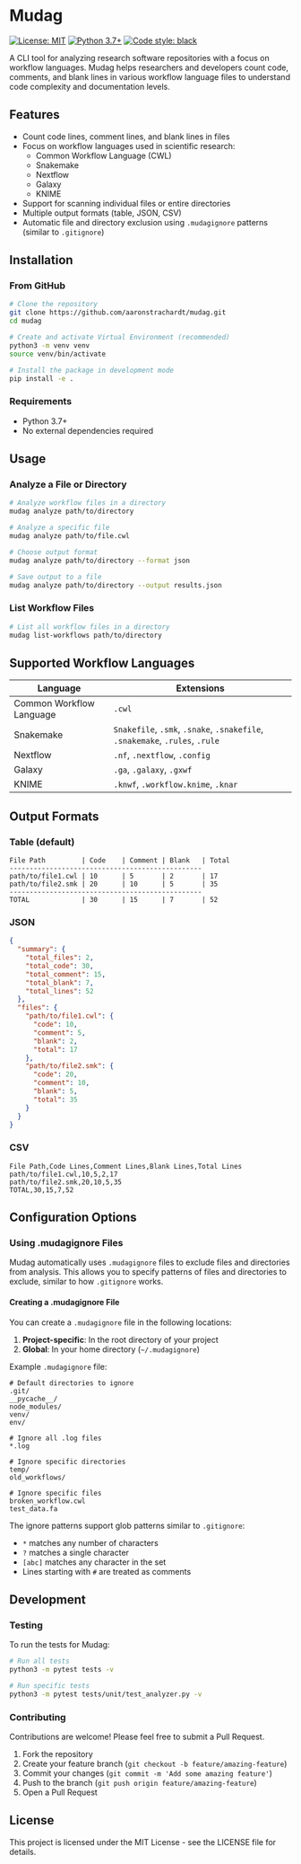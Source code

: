 # Mudag

[![License: MIT](https://img.shields.io/badge/License-MIT-yellow.svg)](https://opensource.org/licenses/MIT)
[![Python 3.7+](https://img.shields.io/badge/python-3.7+-blue.svg)](https://www.python.org/downloads/)
[![Code style: black](https://img.shields.io/badge/code%20style-black-000000.svg)](https://github.com/psf/black)

A CLI tool for analyzing research software repositories with a focus on workflow languages. Mudag helps researchers and developers count code, comments, and blank lines in various workflow language files to understand code complexity and documentation levels.

## Features

- Count code lines, comment lines, and blank lines in files
- Focus on workflow languages used in scientific research:
  - Common Workflow Language (CWL)
  - Snakemake
  - Nextflow
  - Galaxy
  - KNIME
- Support for scanning individual files or entire directories
- Multiple output formats (table, JSON, CSV)
- Automatic file and directory exclusion using `.mudagignore` patterns (similar to `.gitignore`)

## Installation

### From GitHub

```bash
# Clone the repository
git clone https://github.com/aaronstrachardt/mudag.git
cd mudag

# Create and activate Virtual Environment (recommended)
python3 -m venv venv
source venv/bin/activate

# Install the package in development mode
pip install -e .
```

### Requirements

- Python 3.7+
- No external dependencies required

## Usage

### Analyze a File or Directory

```bash
# Analyze workflow files in a directory
mudag analyze path/to/directory

# Analyze a specific file
mudag analyze path/to/file.cwl

# Choose output format
mudag analyze path/to/directory --format json

# Save output to a file
mudag analyze path/to/directory --output results.json
```

### List Workflow Files

```bash
# List all workflow files in a directory
mudag list-workflows path/to/directory
```

## Supported Workflow Languages

| Language | Extensions |
|----------|------------|
| Common Workflow Language | `.cwl` |
| Snakemake | `Snakefile`, `.smk`, `.snake`, `.snakefile`, `.snakemake`, `.rules`, `.rule` |
| Nextflow | `.nf`, `.nextflow`, `.config` |
| Galaxy | `.ga`, `.galaxy`, `.gxwf` |
| KNIME | `.knwf`, `.workflow.knime`, `.knar` |

## Output Formats

### Table (default)

```
File Path         | Code    | Comment | Blank   | Total   
------------------------------------------------
path/to/file1.cwl | 10      | 5       | 2       | 17      
path/to/file2.smk | 20      | 10      | 5       | 35      
------------------------------------------------
TOTAL             | 30      | 15      | 7       | 52      
```

### JSON

```json
{
  "summary": {
    "total_files": 2,
    "total_code": 30,
    "total_comment": 15,
    "total_blank": 7,
    "total_lines": 52
  },
  "files": {
    "path/to/file1.cwl": {
      "code": 10,
      "comment": 5,
      "blank": 2,
      "total": 17
    },
    "path/to/file2.smk": {
      "code": 20,
      "comment": 10,
      "blank": 5,
      "total": 35
    }
  }
}
```

### CSV

```csv
File Path,Code Lines,Comment Lines,Blank Lines,Total Lines
path/to/file1.cwl,10,5,2,17
path/to/file2.smk,20,10,5,35
TOTAL,30,15,7,52
```

## Configuration Options

### Using .mudagignore Files

Mudag automatically uses `.mudagignore` files to exclude files and directories from analysis. This allows you to specify patterns of files and directories to exclude, similar to how `.gitignore` works.

#### Creating a .mudagignore File

You can create a `.mudagignore` file in the following locations:

1. **Project-specific**: In the root directory of your project
2. **Global**: In your home directory (`~/.mudagignore`)

Example `.mudagignore` file:

```
# Default directories to ignore
.git/
__pycache__/
node_modules/
venv/
env/

# Ignore all .log files
*.log

# Ignore specific directories
temp/
old_workflows/

# Ignore specific files
broken_workflow.cwl
test_data.fa
```

The ignore patterns support glob patterns similar to `.gitignore`:

- `*` matches any number of characters
- `?` matches a single character
- `[abc]` matches any character in the set
- Lines starting with `#` are treated as comments

## Development

### Testing

To run the tests for Mudag:

```bash
# Run all tests
python3 -m pytest tests -v

# Run specific tests
python3 -m pytest tests/unit/test_analyzer.py -v
```

### Contributing

Contributions are welcome! Please feel free to submit a Pull Request.

1. Fork the repository
2. Create your feature branch (`git checkout -b feature/amazing-feature`)
3. Commit your changes (`git commit -m 'Add some amazing feature'`)
4. Push to the branch (`git push origin feature/amazing-feature`)
5. Open a Pull Request

## License

This project is licensed under the MIT License - see the LICENSE file for details. 